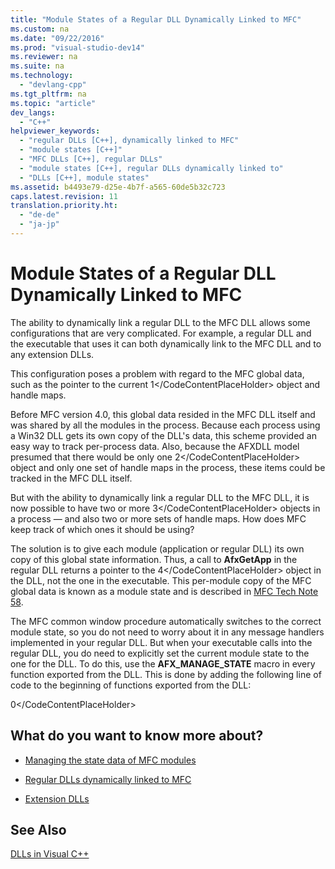 ```yaml
---
title: "Module States of a Regular DLL Dynamically Linked to MFC"
ms.custom: na
ms.date: "09/22/2016"
ms.prod: "visual-studio-dev14"
ms.reviewer: na
ms.suite: na
ms.technology: 
  - "devlang-cpp"
ms.tgt_pltfrm: na
ms.topic: "article"
dev_langs: 
  - "C++"
helpviewer_keywords: 
  - "regular DLLs [C++], dynamically linked to MFC"
  - "module states [C++]"
  - "MFC DLLs [C++], regular DLLs"
  - "module states [C++], regular DLLs dynamically linked to"
  - "DLLs [C++], module states"
ms.assetid: b4493e79-d25e-4b7f-a565-60de5b32c723
caps.latest.revision: 11
translation.priority.ht: 
  - "de-de"
  - "ja-jp"
---
```

# Module States of a Regular DLL Dynamically Linked to MFC
The ability to dynamically link a regular DLL to the MFC DLL allows some configurations that are very complicated. For example, a regular DLL and the executable that uses it can both dynamically link to the MFC DLL and to any extension DLLs.  
  
 This configuration poses a problem with regard to the MFC global data, such as the pointer to the current <CodeContentPlaceHolder>1\</CodeContentPlaceHolder> object and handle maps.  
  
 Before MFC version 4.0, this global data resided in the MFC DLL itself and was shared by all the modules in the process. Because each process using a Win32 DLL gets its own copy of the DLL's data, this scheme provided an easy way to track per-process data. Also, because the AFXDLL model presumed that there would be only one <CodeContentPlaceHolder>2\</CodeContentPlaceHolder> object and only one set of handle maps in the process, these items could be tracked in the MFC DLL itself.  
  
 But with the ability to dynamically link a regular DLL to the MFC DLL, it is now possible to have two or more <CodeContentPlaceHolder>3\</CodeContentPlaceHolder> objects in a process — and also two or more sets of handle maps. How does MFC keep track of which ones it should be using?  
  
 The solution is to give each module (application or regular DLL) its own copy of this global state information. Thus, a call to **AfxGetApp** in the regular DLL returns a pointer to the <CodeContentPlaceHolder>4\</CodeContentPlaceHolder> object in the DLL, not the one in the executable. This per-module copy of the MFC global data is known as a module state and is described in [MFC Tech Note 58](../vs140/tn058--mfc-module-state-implementation.md).  
  
 The MFC common window procedure automatically switches to the correct module state, so you do not need to worry about it in any message handlers implemented in your regular DLL. But when your executable calls into the regular DLL, you do need to explicitly set the current module state to the one for the DLL. To do this, use the **AFX_MANAGE_STATE** macro in every function exported from the DLL. This is done by adding the following line of code to the beginning of functions exported from the DLL:  
  
<CodeContentPlaceHolder>0\</CodeContentPlaceHolder>  
## What do you want to know more about?  
  
-   [Managing the state data of MFC modules](../vs140/managing-the-state-data-of-mfc-modules.md)  
  
-   [Regular DLLs dynamically linked to MFC](../vs140/regular-dlls-dynamically-linked-to-mfc.md)  
  
-   [Extension DLLs](../vs140/extension-dlls--overview.md)  
  
## See Also  
 [DLLs in Visual C++](../vs140/dlls-in-visual-c--.md)